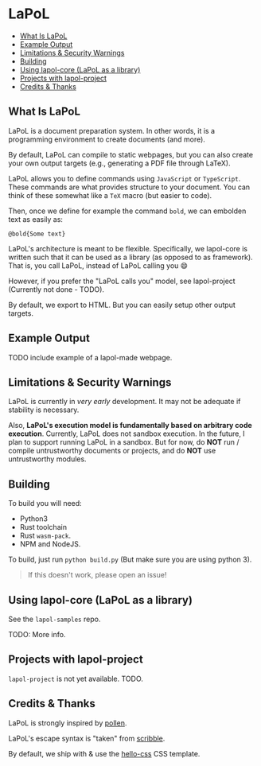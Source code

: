 # LaPoL

- [What Is LaPoL](#what-is-lapol)
- [Example Output](#example-output)
- [Limitations & Security Warnings](#limitations--security-warnings)
- [Building](#building)
- [Using lapol-core (LaPoL as a library)](#using-lapol-core-lapol-as-a-library)
- [Projects with lapol-project](#projects-with-lapol-project)
- [Credits & Thanks](#credits--thanks)

## What Is LaPoL

LaPoL is a document preparation system. In other words, it is a programming environment to create documents (and more).

By default, LaPoL can compile to static webpages, but you can also create your own output targets (e.g., generating a PDF file through LaTeX).

LaPoL allows you to define commands using `JavaScript` or `TypeScript`. These commands are what
provides structure to your document. You can think of these somewhat like a `TeX` macro (but easier to code).

Then, once we define for example the command `bold`, we can embolden text as easily as:

```
@bold{Some text}
```

LaPoL's architecture is meant to be flexible. Specifically, we lapol-core
is written such that it can be used as a library (as opposed to as framework).
That is, you call LaPoL, instead of LaPoL calling you :smile:

However, if you prefer the "LaPoL calls you" model, see lapol-project (Currently not done - TODO).

By default, we export to HTML. But you can easily
setup other output targets.

## Example Output

TODO include example of a lapol-made webpage.

## Limitations & Security Warnings

LaPoL is currently in _very early_ development. It may not be adequate if stability is necessary.

Also, **LaPoL's execution model is fundamentally based on arbitrary code execution**. Currently, LaPoL does not sandbox execution. In the future, I plan to support running LaPoL in a sandbox. But for now, do **NOT** run / compile untrustworthy documents or projects, and do **NOT** use untrustworthy modules.

## Building

To build you will need:

- Python3
- Rust toolchain
- Rust `wasm-pack`.
- NPM and NodeJS.

To build, just run `python build.py` (But make sure you are using python 3).

> If this doesn't work, please open an issue!

## Using lapol-core (LaPoL as a library)

See the `lapol-samples` repo.

TODO: More info.

## Projects with lapol-project

`lapol-project` is not yet available. TODO.

## Credits & Thanks

LaPoL is strongly inspired by [pollen](https://docs.racket-lang.org/pollen/).

LaPoL's escape syntax is "taken" from [scribble](https://docs.racket-lang.org/scribble/).

By default, we ship with & use the [hello-css](https://github.com/arp242/hello-css) CSS template.
